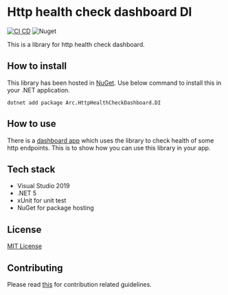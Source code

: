 # Http health check dashboard DI

[![CI CD](https://github.com/Arnab-Developer/Arc.HttpHealthCheckDashboard.DI/actions/workflows/ci-cd.yml/badge.svg)](https://github.com/Arnab-Developer/Arc.HttpHealthCheckDashboard.DI/actions/workflows/ci-cd.yml)
![Nuget](https://img.shields.io/nuget/v/Arc.HttpHealthCheckDashboard.DI)

This is a library for http health check dashboard.

## How to install

This library has been hosted in 
[NuGet](https://www.nuget.org/packages/Arc.HttpHealthCheckDashboard.DI/). 
Use below command to install this in your .NET application.

```
dotnet add package Arc.HttpHealthCheckDashboard.DI
```

## How to use

There is a 
[dashboard app](https://github.com/Arnab-Developer/HttpHealthCheckDashboard) 
which uses the library to check health of some http endpoints. This is to show 
how you can use this library in your app.

## Tech stack

- Visual Studio 2019
- .NET 5
- xUnit for unit test
- NuGet for package hosting

## License

[MIT License](https://github.com/Arnab-Developer/Arc.HttpHealthCheckDashboard.DI/blob/main/LICENSE)

## Contributing

Please read [this](https://github.com/Arnab-Developer/Arc.HttpHealthCheckDashboard.DI/blob/main/CONTRIBUTING.md) 
for contribution related guidelines.
